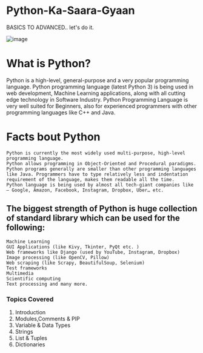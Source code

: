 # Python-Ka-Saara-Gyaan
BASICS TO ADVANCED..    let's do it.

![image](https://user-images.githubusercontent.com/68092947/155268583-d4a90b42-d187-4d8f-910d-3cabb7f18e36.png)

# What is Python?
Python is a high-level, general-purpose and a very popular programming language. Python programming language (latest Python 3) is being used in web development, Machine Learning applications, along with all cutting edge technology in Software Industry. Python Programming Language is very well suited for Beginners, also for experienced programmers with other programming languages like C++ and Java.

# Facts bout Python
    Python is currently the most widely used multi-purpose, high-level programming language.
    Python allows programming in Object-Oriented and Procedural paradigms.
    Python programs generally are smaller than other programming languages like Java. Programmers have to type relatively less and indentation requirement of the language, makes them readable all the time.
    Python language is being used by almost all tech-giant companies like – Google, Amazon, Facebook, Instagram, Dropbox, Uber… etc.


## The biggest strength of Python is huge collection of standard library which can be used for the following:

    Machine Learning
    GUI Applications (like Kivy, Tkinter, PyQt etc. )
    Web frameworks like Django (used by YouTube, Instagram, Dropbox)
    Image processing (like OpenCV, Pillow)
    Web scraping (like Scrapy, BeautifulSoup, Selenium)
    Test frameworks
    Multimedia
    Scientific computing
    Text processing and many more.


### Topics Covered
   1. Introduction
   2. Modules,Comments & PIP
   3. Variable & Data Types
   4. Strings
   5. List & Tuples
   6. Dictionaries
